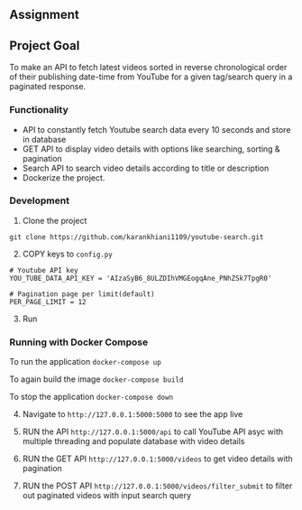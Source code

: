 ## Assignment 

## Project Goal
To make an API to fetch latest videos sorted in reverse chronological order of their publishing date-time from YouTube for a given tag/search query in a paginated response.

### Functionality

- API to constantly fetch Youtube search data every 10 seconds and store in database
- GET API to display video details with options like searching, sorting & pagination
- Search API to search video details according to title or description
- Dockerize the project.

### Development

1. Clone the project

`git clone https://github.com/karankhiani1109/youtube-search.git `

2. COPY keys to `config.py`

```
# Youtube API key
YOU_TUBE_DATA_API_KEY = 'AIzaSyB6_8ULZDIhVMGEogqAne_PNhZSk7TpgR0'

# Pagination page per limit(default)
PER_PAGE_LIMIT = 12 

```
3. Run
### Running with Docker Compose

To run the application
` docker-compose up `

To again build the image
` docker-compose build `

To stop the application
` docker-compose down `



4. Navigate to `http://127.0.0.1:5000:5000` to see the app live

5. RUN the API ` http://127.0.0.1:5000/api ` to call YouTube API asyc with multiple threading and populate database with video details

6. RUN the GET API ` http://127.0.0.1:5000/videos ` to get video details with pagination

7. RUN the POST API ` http://127.0.0.1:5000/videos/filter_submit ` to filter out paginated videos with input search query
